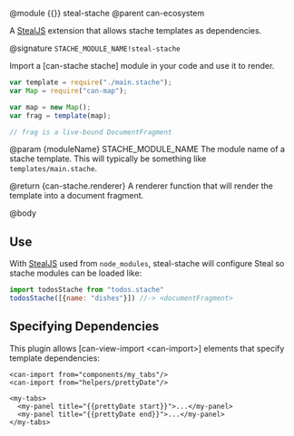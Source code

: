 @module {{}} steal-stache
@parent can-ecosystem

A [StealJS](http://stealjs.com) extension that allows stache templates as dependencies.

@signature `STACHE_MODULE_NAME!steal-stache`

Import a [can-stache stache] module in your code and use it to render.

```js
var template = require("./main.stache");
var Map = require("can-map");

var map = new Map();
var frag = template(map);

// frag is a live-bound DocumentFragment
```

  @param {moduleName} STACHE_MODULE_NAME The module name of a stache template. This
  will typically be something like `templates/main.stache`.

  @return {can-stache.renderer} A renderer function that will render the template into a document fragment.
  
@body

## Use

With [StealJS](http://stealjs.com) used from `node_modules`, steal-stache will configure Steal so stache modules can be loaded like:

```js
import todosStache from "todos.stache"
todosStache([{name: "dishes"}]) //-> <documentFragment>
```

## Specifying Dependencies

This plugin allows [can-view-import &lt;can-import&gt;] elements that specify 
template dependencies:


```
<can-import from="components/my_tabs"/>
<can-import from="helpers/prettyDate"/>

<my-tabs>
  <my-panel title="{{prettyDate start}}">...</my-panel>
  <my-panel title="{{prettyDate end}}">...</my-panel>
</my-tabs>
```
